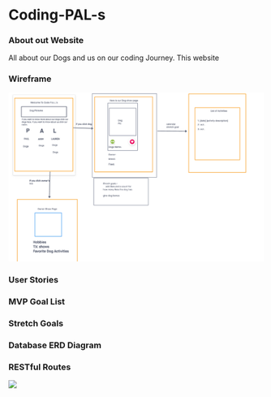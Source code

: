 # Coding-PAL-s
### About out Website
All about our Dogs and us on our coding Journey. This website 

### Wireframe
![](pictures/wireFrameCodingPal.png)

### User Stories

### MVP Goal List

### Stretch Goals

### Database ERD Diagram

### RESTful Routes
![](pictures/Code-PAL-Route-Table.png)

